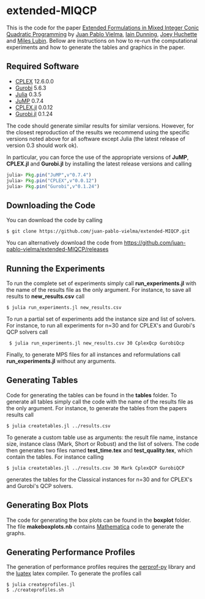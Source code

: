 extended-MIQCP
==============

This is the code for the paper [Extended Formulations in Mixed Integer Conic Quadratic Programming](http://www.optimization-online.org/DB_HTML/2015/01/4736.html) by [Juan Pablo Vielma](http://web.mit.edu/jvielma/www/), [Iain Dunning](http://iaindunning.com/), [Joey Huchette](http://www.mit.edu/~huchette/) and [Miles Lubin](http://www.mit.edu/~mlubin/). Bellow are instructions on how to re-run the computational experiments and how to generate the tables and graphics in the paper. 

## Required Software

- [CPLEX](http://www-01.ibm.com/software/commerce/optimization/cplex-optimizer/)  12.6.0.0
- [Gurobi](http://www.gurobi.com) 5.6.3 
- [Julia](http://julialang.org) 0.3.5
- [JuMP](https://github.com/JuliaOpt/JuMP.jl) 0.7.4
- [CPLEX.jl](https://github.com/JuliaOpt/CPLEX.jl) 0.0.12
- [Gurobi.jl](https://github.com/JuliaOpt/Gurobi.jl) 0.1.24

The code should generate similar results for similar versions. However, for the closest reproduction of the results we recommend  using the specific versions noted above for all software except Julia (the latest release of version 0.3 should work ok).  

In particular, you can force the use of the appropriate versions of **JuMP**, **CPLEX.jl** and **Gurobi.jl** by installing the latest release versions and calling 
```julia
julia> Pkg.pin("JuMP",v"0.7.4")
julia> Pkg.pin("CPLEX",v"0.0.12")
julia> Pkg.pin("Gurobi",v"0.1.24")
```



## Downloading the Code

You can download the code by calling

```
$ git clone https://github.com/juan-pablo-vielma/extended-MIQCP.git
```

You can alternatively download the code from https://github.com/juan-pablo-vielma/extended-MIQCP/releases

## Running the Experiments

To run the complete set of experiments simply call **run_experiments.jl** with the name of the results file as the only argument. For instance, to save all results to **new_results.csv** call

``` $ julia run_experiments.jl new_results.csv ```

To run a partial set of experiments add the instance size and list of solvers. For instance, to run all experiments for n=30 and for CPLEX's and Gurobi's QCP solvers call

``` $ julia run_experiments.jl new_results.csv 30 CplexQcp GurobiQcp```

Finally, to generate MPS files for all instances and reformulations call **run_experiments.jl**  without any arguments. 

## Generating Tables

Code for generating the tables can be found in the **tables** folder. To generate all tables simply call the code with the name of the results file as the only argument. For instance, to generate the tables from the papers results call

``` $ julia createtables.jl ../results.csv ```

To generate a custom table use as arguments: the result file name, instance size, instance class (Mark, Short or Robust) and the list of solvers. The code then generates two files named **test_time.tex** and **test_quality.tex**, which contain the tables. For instance calling 

```$ julia createtables.jl ../results.csv 30 Mark CplexQCP GurobiQCP ```

generates the tables for the Classical instances for n=30 and for CPLEX's and Gurobi's QCP solvers.

## Generating Box Plots

The code for generating the box plots can be found in the **boxplot** folder. The file **makeboxplots.nb** contains [Mathematica](http://www.wolfram.com/mathematica/) code to generate the graphs. 

## Generating Performance Profiles

The generation of performance profiles requires the [perprof-py](https://github.com/lpoo/perprof-py) library and the [luatex](http://www.luatex.org) latex compiler. To generate the profiles call

```
$ julia createprofiles.jl
$ ./createprofiles.sh
```




